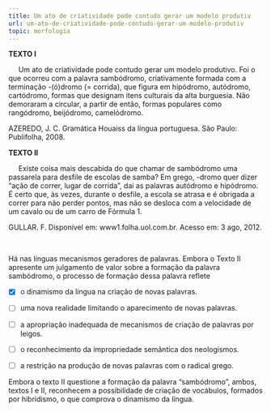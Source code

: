 ```yaml
---
title: Um ato de criatividade pode contudo gerar um modelo produtiv
url: um-ato-de-criatividade-pode-contudo-gerar-um-modelo-produtiv
topic: morfologia
---
```



**TEXTO I**

     Um ato de criatividade pode contudo gerar um modelo produtivo. Foi o que ocorreu com a palavra sambódromo, criativamente formada com a terminação -(ó)dromo (= corrida), que figura em hipódromo, autódromo, cartódromo, formas que designam itens culturais da alta burguesia. Não demoraram a circular, a partir de então, formas populares como rangódromo, beijódromo, camelódromo.

AZEREDO, J. C. Gramática Houaiss da língua portuguesa. São Paulo: Publifolha, 2008.

**TEXTO II**

     Existe coisa mais descabida do que chamar de sambódromo uma passarela para desfile de escolas de samba? Em grego, -dromo quer dizer “ação de correr, lugar de corrida”, dai as palavras autódromo e hipódromo. É certo que, às vezes, durante o desfile, a escola se atrasa e é obrigada a correr para não perder pontos, mas não se desloca com a velocidade de um cavalo ou de um carro de Fórmula 1.

GULLAR. F. Disponível em: www1.folha.uol.com.br. Acesso em: 3 ago, 2012.

 

Há nas línguas mecanismos geradores de palavras. Embora o Texto II apresente um julgamento de valor sobre a formação da palavra sambódromo, o processo de formação dessa palavra reflete



- [x] o dinamismo da língua na criação de novas palavras.
- [ ] uma nova realidade limitando o aparecimento de novas palavras.
- [ ] a apropriação inadequada de mecanismos de criação de palavras por leigos.
- [ ] o reconhecimento da impropriedade semântica dos neologismos.
- [ ] a restrição na produção de novas palavras com o radical grego.


Embora o texto II questione a formação da palavra “sambódromo”, ambos, textos I e II, reconhecem a possibilidade de criação de vocábulos, formados por hibridismo, o que comprova o dinamismo da língua.
